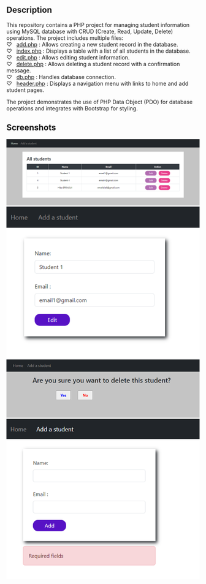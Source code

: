 ## Description
This repository contains a PHP project for managing student information using MySQL database with CRUD (Create, Read, Update, Delete) operations. The project includes multiple files:  
♡ &nbsp; [add.php](add.php) : Allows creating a new student record in the database.  
♡ &nbsp; [index.php](index.php) : Displays a table with a list of all students in the database.  
♡ &nbsp; [edit.php](edit.php) : Allows editing student information.  
♡ &nbsp; [delete.php](delete.php) : Allows deleting a student record with a confirmation message.  
♡ &nbsp; [db.php](db.php) : Handles database connection.  
♡ &nbsp; [header.php](header.php) : Displays a navigation menu with links to home and add student pages.  

The project demonstrates the use of PHP Data Object (PDO) for database operations and integrates with Bootstrap for styling.

## Screenshots
<img src='index.png'>
<img src='edit.png'>
<img src='delete.png'>
<img src='add.png'>
